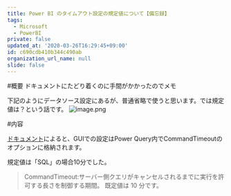 ```yaml
---
title: Power BI のタイムアウト設定の規定値について【備忘録】
tags:
  - Microsoft
  - PowerBI
private: false
updated_at: '2020-03-26T16:29:45+09:00'
id: c690cdb410b344c490ab
organization_url_name: null
slide: false
---
```

#概要
ドキュメントにたどり着くのに手間がかかったのでメモ

下記のようにデータソース設定にあるが、普通省略で使うと思います。では規定値は？という話です。
![image.png](https://qiita-image-store.s3.ap-northeast-1.amazonaws.com/0/281819/a84d7b22-d903-067b-b514-bf87494c82a3.png)



#内容

[ドキュメント](https://docs.microsoft.com/ja-jp/powerquery-m/sql-database)によると、GUIでの設定はPower Query内でCommandTimeoutのオプションに格納されます。

規定値は「SQL」の場合10分でした。
> CommandTimeout:サーバー側クエリがキャンセルされるまでに実行を許可する長さを制御する期間。 既定値は 10 分です。




